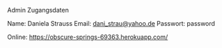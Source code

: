 Admin Zugangsdaten

Name: Daniela Strauss
Email: dani_strau@yahoo.de
Passwort: password

Online: https://obscure-springs-69363.herokuapp.com/



